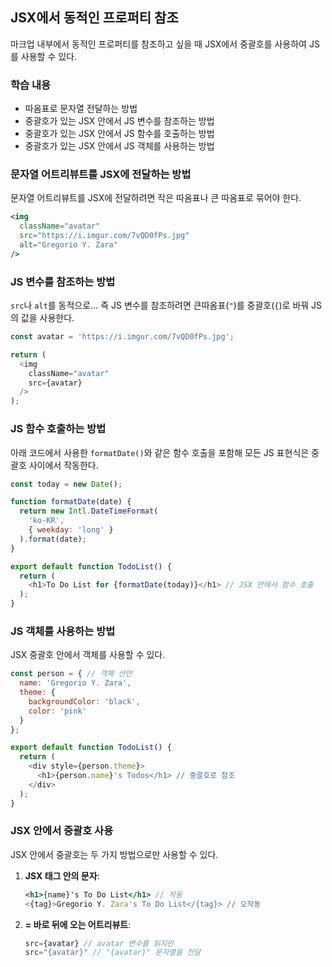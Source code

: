 ## JSX에서 동적인 프로퍼티 참조

마크업 내부에서 동적인 프로퍼티를 참조하고 싶을 때 JSX에서 중괄호를 사용하여 JS를 사용할 수 있다.

### 학습 내용
- 따옴표로 문자열 전달하는 방법
- 중괄호가 있는 JSX 안에서 JS 변수를 참조하는 방법
- 중괄호가 있는 JSX 안에서 JS 함수를 호출하는 방법
- 중괄호가 있는 JSX 안에서 JS 객체를 사용하는 방법

### 문자열 어트리뷰트를 JSX에 전달하는 방법
문자열 어트리뷰트를 JSX에 전달하려면 작은 따옴표나 큰 따옴표로 묶어야 한다.

```jsx
<img
  className="avatar"
  src="https://i.imgur.com/7vQD0fPs.jpg"
  alt="Gregorio Y. Zara"
/>
```

### JS 변수를 참조하는 방법
`src`나 `alt`를 동적으로... 즉 JS 변수를 참조하려면 큰따옴표(`"`)를 중괄호(`{`)로 바꿔 JS의 값을 사용한다.

```javascript
const avatar = 'https://i.imgur.com/7vQD0fPs.jpg';

return (
  <img
    className="avatar"
    src={avatar}
  />
);
```

### JS 함수 호출하는 방법
아래 코드에서 사용한 `formatDate()`와 같은 함수 호출을 포함해 모든 JS 표현식은 중괄호 사이에서 작동한다.

```javascript
const today = new Date();

function formatDate(date) {
  return new Intl.DateTimeFormat(
    'ko-KR',
    { weekday: 'long' }
  ).format(date);
}

export default function TodoList() {
  return (
    <h1>To Do List for {formatDate(today)}</h1> // JSX 안에서 함수 호출
  );
}
```

### JS 객체를 사용하는 방법
JSX 중괄호 안에서 객체를 사용할 수 있다.

```javascript
const person = { // 객체 선언
  name: 'Gregorio Y. Zara',
  theme: {
    backgroundColor: 'black',
    color: 'pink'
  }
};

export default function TodoList() {
  return (
    <div style={person.theme}>
      <h1>{person.name}'s Todos</h1> // 중괄호로 참조
    </div>
  );
}
```

### JSX 안에서 중괄호 사용
JSX 안에서 중괄호는 두 가지 방법으로만 사용할 수 있다.

1. **JSX 태그 안의 문자**:
   ```jsx
   <h1>{name}'s To Do List</h1> // 작동
   <{tag}>Gregorio Y. Zara's To Do List</{tag}> // 오작동
   ```

2. **= 바로 뒤에 오는 어트리뷰트**:
   ```jsx
   src={avatar} // avatar 변수를 읽지만 
   src="{avatar}" // "{avatar}" 문자열을 전달
   ```